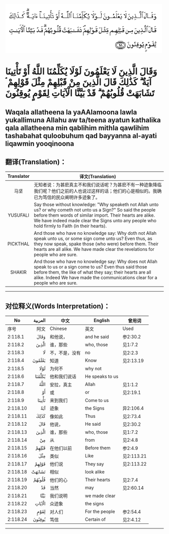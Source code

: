 ![002:118](images/002_118.gif)

#   وَقَالَ الَّذِينَ لَا يَعْلَمُونَ لَوْلَا يُكَلِّمُنَا اللَّهُ أَوْ تَأْتِينَا آيَةٌ ۗ كَذَٰلِكَ قَالَ الَّذِينَ مِنْ قَبْلِهِمْ مِثْلَ قَوْلِهِمْ ۘ تَشَابَهَتْ قُلُوبُهُمْ ۗ قَدْ بَيَّنَّا الْآيَاتِ لِقَوْمٍ يُوقِنُونَ 

## Waqala allatheena la yaAAlamoona lawla yukallimuna Allahu aw ta/teena ayatun kathalika qala allatheena min qablihim mithla qawlihim tashabahat quloobuhum qad bayyanna al-ayati liqawmin yooqinoona

## 翻译(Translation)：

| Translator | 译文(Translation)                                            |
|:----------:| ------------------------------------------------------------ |
| 马坚       | 无知者说：为甚麽真主不和我们说话呢？为甚麽不有一种迹象降临我们呢？他们之前的人也说过这样的话；他们的心是相似的。我确已为笃信的民众阐明许多迹象了。 |
| YUSUFALI   | Say those without knowledge: "Why speaketh not Allah unto us? or why cometh not unto us a Sign?" So said the people before them words of similar import. Their hearts are alike. We have indeed made clear the Signs unto any people who hold firmly to Faith (in their hearts). |
| PICKTHAL   | And those who have no knowledge say: Why doth not Allah speak unto us, or some sign come unto us? Even thus, as they now speak, spake those (who were) before them. Their hearts are all alike. We have made clear the revelations for people who are sure. |
| SHAKIR     | And those who have no knowledge say: Why does not Allah speak to us or a sign come to us? Even thus said those before them, the like of what they say; their hearts are all alike. Indeed We have made the communications clear for a people who are sure. |

---

## 对位释义(Words Interpretation)：

| No       | العربية | 中文           | English         | 曾用词     |
| -------- | ------: | -------------- | --------------- | ---------- |
| 序号     |    阿文 | Chinese        | 英文            | Used       |
| 2:118.1  |    وَقَالَ | 和他说，       | and he said     | 参2:30.2   |
| 2:118.2  |   الَّذِينَ | 谁，那些       | who, those      | 见1:7.2    |
| 2:118.3  |      لَا | 不，不是，没有 | no              | 见2:2.3    |
| 2:118.4  |  يَعْلَمُونَ | 知道           | Know            | 见2:13.19  |
| 2:118.5  |    لَوْلَا | 为何不         | why not         |            |
| 2:118.6  |  يُكَلِّمُنَا | 他和我们说话   | He speaks to us |            |
| 2:118.7  |    اللَّهُ | 安拉，真主     | Allah           | 见1:1.2    |
| 2:118.8  |      أَوْ | 或             | or              | 见2:19.1   |
| 2:118.9  |  تَأْتِينَا | 来到我们       | Come to us      |            |
| 2:118.10 |     آيَةٌ | 迹象           | the Signs       | 异2:106.4  |
| 2:118.11 |    كَذَٰلِكَ | 像如此         | Thus            | 见2:73.4   |
| 2:118.12 |     قَالَ | 他说，         | He said         | 见2:30.2   |
| 2:118.13 |   الَّذِينَ | 谁，那些       | who, those      | 见1:7.2    |
| 2:118.14 |      مِنْ | 从             | from            | 见2:4.8    |
| 2:118.15 |   قَبْلِهِمْ | 在他们以前     | Before them     | 参2:4.9    |
| 2:118.16 |     مِثْلَ | 类似           | Like            | 见2:113.21 |
| 2:118.17 |   قَوْلِهِمْ | 他们说         | They say        | 见2:113.22 |
| 2:118.18 |  تَشَابَهَتْ | 相似           | look alike      |            |
| 2:118.19 |  قُلُوبُهُمْ | 他们的心       | Their hearts    | 见2:7.4    |
| 2:118.20 |      قَدْ | 当然           | may             | 见2:60.14  |
| 2:118.21 |    بَيَّنَّا | 我们说明       | we made clear   |            |
| 2:118.22 |  الْآيَاتِ | 众迹象         | the signs       |            |
| 2:118.23 |    لِقَوْمٍ | 对人们         | For the people  | 参2:54.4   |
| 2:118.24 |  يُوقِنُونَ | 笃信           | Certain of      | 见2:4.12   |

---
